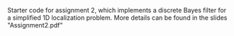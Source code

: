 Starter code for assignment 2, which implements a discrete Bayes filter for a simplified 1D localization problem.
More details can be found in the slides "Assignment2.pdf"
